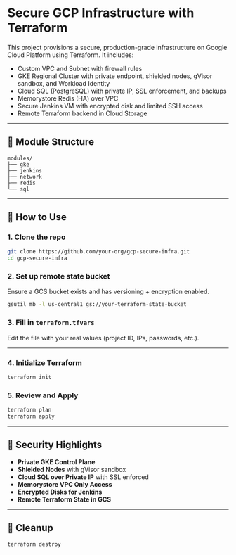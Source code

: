 # Secure GCP Infrastructure with Terraform

This project provisions a secure, production-grade infrastructure on Google Cloud Platform using Terraform. It includes:

- Custom VPC and Subnet with firewall rules
- GKE Regional Cluster with private endpoint, shielded nodes, gVisor sandbox, and Workload Identity
- Cloud SQL (PostgreSQL) with private IP, SSL enforcement, and backups
- Memorystore Redis (HA) over VPC
- Secure Jenkins VM with encrypted disk and limited SSH access
- Remote Terraform backend in Cloud Storage

---

## 📁 Module Structure

```
modules/
├── gke
├── jenkins
├── network
├── redis
└── sql
```

---

## 🚀 How to Use

### 1. Clone the repo
```bash
git clone https://github.com/your-org/gcp-secure-infra.git
cd gcp-secure-infra
```

### 2. Set up remote state bucket
Ensure a GCS bucket exists and has versioning + encryption enabled.
```bash
gsutil mb -l us-central1 gs://your-terraform-state-bucket
```

### 3. Fill in `terraform.tfvars`
Edit the file with your real values (project ID, IPs, passwords, etc.).

---

### 4. Initialize Terraform
```bash
terraform init
```

### 5. Review and Apply
```bash
terraform plan
terraform apply
```

---

## 🔐 Security Highlights

- **Private GKE Control Plane**
- **Shielded Nodes** with gVisor sandbox
- **Cloud SQL over Private IP** with SSL enforced
- **Memorystore VPC Only Access**
- **Encrypted Disks for Jenkins**
- **Remote Terraform State in GCS**

---

## 🧹 Cleanup
```bash
terraform destroy
```
